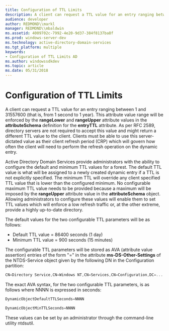```yaml
---
title: Configuration of TTL Limits
description: A client can request a TTL value for an entry ranging between 1 and 31557600 (that is, from 1 second to 1 year).
audience: developer
author: REDMOND\\markl
manager: REDMOND\\mbaldwin
ms.assetid: 4009702c-7992-4e20-9d37-384f8137ba8f
ms.prod: windows-server-dev
ms.technology: active-directory-domain-services
ms.tgt_platform: multiple
keywords:
- Configuration of TTL Limits AD
ms.author: windowssdkdev
ms.topic: article
ms.date: 05/31/2018
---
```


# Configuration of TTL Limits

A client can request a TTL value for an entry ranging between 1 and 31557600 (that is, from 1 second to 1 year). This attribute value range will be enforced by the **rangeLower** and **rangeUpper** attribute values in the **attributeSchema** definition for the **entryTTL** attribute. As per RFC 2589, directory servers are not required to accept this value and might return a different TTL value to the client. Clients must be able to use this server-dictated value as their client refresh period (CRP) which will govern how often the client will need to perform the refresh operation on the dynamic entry.

Active Directory Domain Services provide administrators with the ability to configure the default and minimum TTL values for a forest. The default TTL value is what will be assigned to a newly created dynamic entry if a TTL is not explicitly specified. The minimum TTL will override any client specified TTL value that is lower than the configured minimum. No configurable maximum TTL value needs to be provided because a maximum will be imposed by the **rangeUpper** attribute value in the **attributeSchema** object. Allowing administrators to configure these values will enable them to set TTL values which will enforce a low refresh traffic or, at the other extreme, provide a highly up-to-date directory.

The default values for the two configurable TTL parameters will be as follows:

-   Default TTL value = 86400 seconds (1 day)
-   Minimum TTL value = 900 seconds (15 minutes)

The configurable TTL parameters will be stored as AVA (attribute value assertion) entries of the form "<value-name>=<value>" in the attribute **ms-DS-Other-Settings** of the NTDS-Service object given by the following DN in the Configuration partition:


```C++
CN=Directory Service,CN=Windows NT,CN=Services,CN=Configuration,DC=...
```



The exact AVA syntax, for the two configurable TTL parameters, is as follows where NNNN is expressed in seconds:


```C++
DynamicObjectDefaultTTLSeconds=NNNN
```




```C++
DynamicObjectMinTTLSeconds=NNNN
```



These values can be set by an administrator through the command-line utility ntdsutil.

 

 




